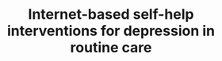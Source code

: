 --- 
abstract: '' 
authors: 
 - admin
 -  H Baumeister
doi: '10.1001/jamapsychiatry.2017.1394' 
featured: false 
publication: '*JAMA psychiatry*, 111' 
publication_short: '' 
publishDate: '2017-01-01' 
title: 'Internet-based self-help interventions for depression in routine care' 
url_code: '' 
url_dataset: '' 
url_pdf: '' 
url_poster: '' 
url_project: '' 
url_slides: '' 
url_source: '' 
url_video: '' 
---